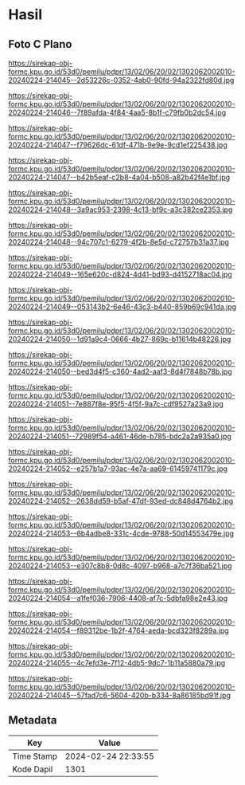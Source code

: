 # Hasil

## Foto C Plano

https://sirekap-obj-formc.kpu.go.id/53d0/pemilu/pdpr/13/02/06/20/02/1302062002010-20240224-214045--2d53226c-0352-4ab0-90fd-94a2322fd80d.jpg

https://sirekap-obj-formc.kpu.go.id/53d0/pemilu/pdpr/13/02/06/20/02/1302062002010-20240224-214046--7f89afda-4f84-4aa5-8b1f-c79fb0b2dc54.jpg

https://sirekap-obj-formc.kpu.go.id/53d0/pemilu/pdpr/13/02/06/20/02/1302062002010-20240224-214047--f79626dc-61df-471b-9e9e-9cd1ef225438.jpg

https://sirekap-obj-formc.kpu.go.id/53d0/pemilu/pdpr/13/02/06/20/02/1302062002010-20240224-214047--b42b5eaf-c2b8-4a04-b508-a82b42f4e1bf.jpg

https://sirekap-obj-formc.kpu.go.id/53d0/pemilu/pdpr/13/02/06/20/02/1302062002010-20240224-214048--3a9ac953-2398-4c13-bf9c-a3c382ce2353.jpg

https://sirekap-obj-formc.kpu.go.id/53d0/pemilu/pdpr/13/02/06/20/02/1302062002010-20240224-214048--94c707c1-6279-4f2b-8e5d-c72757b31a37.jpg

https://sirekap-obj-formc.kpu.go.id/53d0/pemilu/pdpr/13/02/06/20/02/1302062002010-20240224-214049--165e620c-d824-4d41-bd93-d4152718ac04.jpg

https://sirekap-obj-formc.kpu.go.id/53d0/pemilu/pdpr/13/02/06/20/02/1302062002010-20240224-214049--053143b2-6e46-43c3-b440-859b69c941da.jpg

https://sirekap-obj-formc.kpu.go.id/53d0/pemilu/pdpr/13/02/06/20/02/1302062002010-20240224-214050--1d91a9c4-0666-4b27-869c-b11614b48226.jpg

https://sirekap-obj-formc.kpu.go.id/53d0/pemilu/pdpr/13/02/06/20/02/1302062002010-20240224-214050--bed3d4f5-c360-4ad2-aaf3-8d4f7848b78b.jpg

https://sirekap-obj-formc.kpu.go.id/53d0/pemilu/pdpr/13/02/06/20/02/1302062002010-20240224-214051--7e887f8e-95f5-4f5f-9a7c-cdf9527a23a9.jpg

https://sirekap-obj-formc.kpu.go.id/53d0/pemilu/pdpr/13/02/06/20/02/1302062002010-20240224-214051--72989f54-a461-46de-b785-bdc2a2a935a0.jpg

https://sirekap-obj-formc.kpu.go.id/53d0/pemilu/pdpr/13/02/06/20/02/1302062002010-20240224-214052--e257b1a7-93ac-4e7a-aa69-61459741179c.jpg

https://sirekap-obj-formc.kpu.go.id/53d0/pemilu/pdpr/13/02/06/20/02/1302062002010-20240224-214052--2638dd59-b5af-47df-93ed-dc848d4764b2.jpg

https://sirekap-obj-formc.kpu.go.id/53d0/pemilu/pdpr/13/02/06/20/02/1302062002010-20240224-214053--6b4adbe8-331c-4cde-9788-50d14553479e.jpg

https://sirekap-obj-formc.kpu.go.id/53d0/pemilu/pdpr/13/02/06/20/02/1302062002010-20240224-214053--e307c8b8-0d8c-4097-b968-a7c7f36ba521.jpg

https://sirekap-obj-formc.kpu.go.id/53d0/pemilu/pdpr/13/02/06/20/02/1302062002010-20240224-214054--a1fef036-7906-4408-af7c-5dbfa98e2e43.jpg

https://sirekap-obj-formc.kpu.go.id/53d0/pemilu/pdpr/13/02/06/20/02/1302062002010-20240224-214054--f89312be-1b2f-4764-aeda-bcd323f8289a.jpg

https://sirekap-obj-formc.kpu.go.id/53d0/pemilu/pdpr/13/02/06/20/02/1302062002010-20240224-214055--4c7efd3e-7f12-4db5-9dc7-1b11a5880a79.jpg

https://sirekap-obj-formc.kpu.go.id/53d0/pemilu/pdpr/13/02/06/20/02/1302062002010-20240224-214045--57fad7c6-5604-420b-b334-8a86185bd91f.jpg


## Metadata

| Key        | Value               |
| ---------- | ------------------- |
| Time Stamp | 2024-02-24 22:33:55 |
| Kode Dapil | 1301                |



